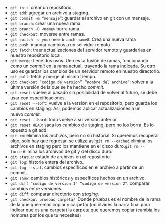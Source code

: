


- `git init`: crear un repositorio.
- `git add`: agregar un archivo a staging.
- `git commit -m “mensaje”`: guardar el archivo en git con un mensaje.
- `git branch`: crear una nueva rama.
- `git branch -D <name>` borra rama
- `git checkout`: moverse entre ramas.
- `git switch -c your-new-branch-name8`: Crea una nueva rama 
- `git push`: mandar cambios a un servidor remoto.
- `git fetch`: traer actualizaciones del servidor remoto y guardarlas en nuestro repositorio local.
- `git merge`: tiene dos usos. Uno es la fusión de ramas, funcionando como un _commit_ en la rama actual, trayendo la rama indicada. Su otro uso es guardar los cambios de un servidor remoto en nuestro directorio.
- `git pull`: fetch y merge al mismo tiempo.
- `git checkout “codigo de version” “nombre del archivo”`: volver a la última versión de la que se ha hecho _commit_.
- `git reset`: vuelve al pasado sin posibilidad de volver al futuro, se debe usar con especificaciones.
- `git reset --soft`: vuelve a la versión en el repositorio, pero guarda los cambios en staging. Así, podemos aplicar actualizaciones a un nuevo _commit_.
- `git reset --hard`: todo vuelve a su versión anterior
- `git reset HEAD`: saca los cambios de staging, pero no los borra. Es lo opuesto a git add.
- `git rm`: elimina los archivos, pero no su historial. Si queremos recuperar algo, solo hay que regresar. se utiliza así:`git rm --cached` elimina los archivos en staging pero los mantiene en el disco duro.`git rm --force` elimina los archivos de git y del disco duro.
- `git status`: estado de archivos en el repositorio.
- `git log`: historia entera del archivo.
- `git log --stat`: cambios específicos en el archivo a partir de un commit.
- `git show`: cambios históricos y específicos hechos en un archivo.
- `git diff “codigo de version 1” “codigo de version 2”`: comparar cambios entre versiones.
- `git diff`: comparar directorio con _staging_.
-  `git checkout pruebas carpeta/ `Donde pruebas es el nombre de la rama de la que queremos copiar y carpeta/ (no olvides la barra final para indicar que es una carpeta) la carpeta que queremos copiar (cambia los nombres por los que tu necesites) 
